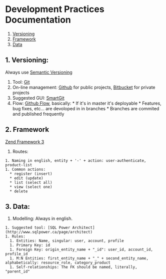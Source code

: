 Development Practices Documentation
===================================

1. [Versioning](#versioning)
1. [Framework](#versioning)
1. [Data](#data)


<a name="versioning"></a>1. Versioning:
-------------
Always use [Semantic Versioning](http://semver.org)

  1. Tool: [Git](http://git-scm.com/)
  1. On-line management: [Github](https://github.com/) for public projects, [Bitbucket](https://bitbucket.org/) for private projects
  1. Suggested GUI: [SmartGit](http://www.syntevo.com/smartgit/)
  1. Flow: [Github Flow](http://scottchacon.com/2011/08/31/github-flow.html), basically:
    * If it's in master it's deployable
    * Features, bug fixes, etc... are devoloped in in branches
    * Branches are commited and published frequently

<a name="framework"></a>2. Framework
------------
[Zend Framework 3](http://framework.zend.com/)

  1. Routes:
  
    1. Naming in english, entity + '-' + action: user-authenticate, product-list
    1. Common actions: 
      * register (insert)
      * edit (update)
      * list (select all)
      * view (select one)
      * delete

<a name="data"></a>3. Data:
--------

  1. Modelling: Always in english.
  
    1. Suggested tool: [SQL Power Architect](http://www.sqlpower.ca/page/architect)
    1. Rules:
      1. Entities: Name, singular: user, account, profile
      1. Primary Key: id
      1. Foreign Key: origin_entity_name + "_id": user_id, account_id, profile_id
      1. M:N Entities: first_entity_name + "_" + second_entity_name, alphabetically: resource_role, category_product
      1. Self-relationships: The FK should be named, literally, "parent_id"
